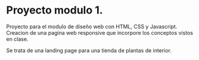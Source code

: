 # Proyecto modulo 1.

Proyecto para el modulo de diseño web con HTML, CSS y Javascript. 
Creacion de una pagina web responsive que incorpore los conceptos vistos en clase. 

Se trata de una landing page para una tienda de plantas de interior. 
